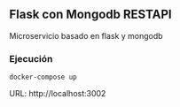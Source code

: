 ## Flask con Mongodb RESTAPI

Microservicio basado en flask y mongodb

### Ejecución

```
docker-compose up
```

URL: http://localhost:3002
